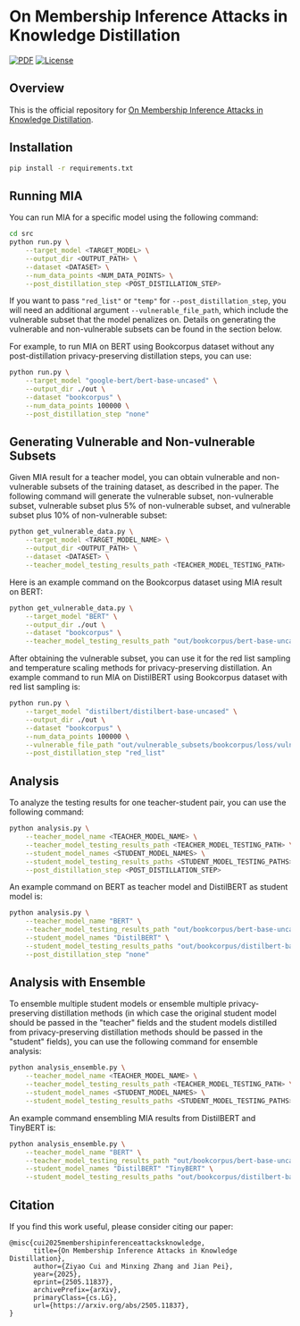 # On Membership Inference Attacks in Knowledge Distillation

[![PDF](https://img.shields.io/badge/arXiv-2505.11837-b31b1b.svg)](https://arxiv.org/abs/2505.11837)
[![License](https://img.shields.io/badge/License-Apache%202.0-blue.svg)](https://opensource.org/licenses/Apache-2.0)

## Overview
This is the official repository for [On Membership Inference Attacks in Knowledge Distillation](https://arxiv.org/pdf/2505.11837).

## Installation
   ```bash
   pip install -r requirements.txt
   ```

## Running MIA
You can run MIA for a specific model using the following command:

```bash
cd src
python run.py \
    --target_model <TARGET_MODEL> \
    --output_dir <OUTPUT_PATH> \
    --dataset <DATASET> \
    --num_data_points <NUM_DATA_POINTS> \
    --post_distillation_step <POST_DISTILLATION_STEP>
```

If you want to pass `"red_list"` or `"temp"` for `--post_distillation_step`, you will need an additional argument `--vulnerable_file_path`, which include the vulnerable subset that the model penalizes on. Details on generating the vulnerable and non-vulnerable subsets can be found in the section below.

For example, to run MIA on BERT using Bookcorpus dataset without any post-distillation privacy-preserving distillation steps, you can use:
```bash
python run.py \
    --target_model "google-bert/bert-base-uncased" \
    --output_dir ./out \
    --dataset "bookcorpus" \
    --num_data_points 100000 \
    --post_distillation_step "none"
```

## Generating Vulnerable and Non-vulnerable Subsets
Given MIA result for a teacher model, you can obtain vulnerable and non-vulnerable subsets of the training dataset, as described in the paper. The following command will generate the vulnerable subset, non-vulnerable subset, vulnerable subset plus 5% of non-vulnerable subset, and vulnerable subset plus 10% of non-vulnerable subset:
```bash
python get_vulnerable_data.py \
    --target_model <TARGET_MODEL_NAME> \
    --output_dir <OUTPUT_PATH> \
    --dataset <DATASET> \
    --teacher_model_testing_results_path <TEACHER_MODEL_TESTING_PATH>
```

Here is an example command on the Bookcorpus dataset using MIA result on BERT:
```bash
python get_vulnerable_data.py \
    --target_model "BERT" \
    --output_dir ./out \
    --dataset "bookcorpus" \
    --teacher_model_testing_results_path "out/bookcorpus/bert-base-uncased/128/2_shot_128_limit_100000_each.csv"
```

After obtaining the vulnerable subset, you can use it for the red list sampling and temperature scaling methods for privacy-preserving distillation. An example command to run MIA on DistilBERT using Bookcorpus dataset with red list sampling is:
```bash
python run.py \
    --target_model "distilbert/distilbert-base-uncased" \
    --output_dir ./out \
    --dataset "bookcorpus" \
    --num_data_points 100000 \
    --vulnerable_file_path "out/vulnerable_subsets/bookcorpus/loss/vulnerable.txt" \
    --post_distillation_step "red_list"
```

## Analysis
To analyze the testing results for one teacher-student pair, you can use the following command:

```bash
python analysis.py \
    --teacher_model_name <TEACHER_MODEL_NAME> \
    --teacher_model_testing_results_path <TEACHER_MODEL_TESTING_PATH> \
    --student_model_names <STUDENT_MODEL_NAMES> \
    --student_model_testing_results_paths <STUDENT_MODEL_TESTING_PATHS> \
    --post_distillation_step <POST_DISTILLATION_STEP>
```

An example command on BERT as teacher model and DistilBERT as student model is:
```bash
python analysis.py \
    --teacher_model_name "BERT" \
    --teacher_model_testing_results_path "out/bookcorpus/bert-base-uncased/128/2_shot_128_limit_100000_each.csv" \
    --student_model_names "DistilBERT" \
    --student_model_testing_results_paths "out/bookcorpus/distilbert-base-uncased/128/2_shot_128_limit_100000_each.csv" \
    --post_distillation_step "none"
```

## Analysis with Ensemble
To ensemble multiple student models or ensemble multiple privacy-preserving distillation methods (in which case the original student model should be passed in the "teacher" fields and the student models distilled from privacy-preserving distillation methods should be passed in the "student" fields), you can use the following command for ensemble analysis:

```bash
python analysis_ensemble.py \
    --teacher_model_name <TEACHER_MODEL_NAME> \
    --teacher_model_testing_results_path <TEACHER_MODEL_TESTING_PATH> \
    --student_model_names <STUDENT_MODEL_NAMES> \
    --student_model_testing_results_paths <STUDENT_MODEL_TESTING_PATHS>
```

An example command ensembling MIA results from DistilBERT and TinyBERT is:
```bash
python analysis_ensemble.py \
    --teacher_model_name "BERT" \
    --teacher_model_testing_results_path "out/bookcorpus/bert-base-uncased/128/2_shot_128_limit_100000_each.csv" \
    --student_model_names "DistilBERT" "TinyBERT" \
    --student_model_testing_results_paths "out/bookcorpus/distilbert-base-uncased/128/2_shot_128_limit_100000_each.csv" "out/bookcorpus/TinyBERT_General_4L_312D/128/2_shot_128_limit_100000_each.csv"
```

## Citation
If you find this work useful, please consider citing our paper:
```
@misc{cui2025membershipinferenceattacksknowledge,
      title={On Membership Inference Attacks in Knowledge Distillation}, 
      author={Ziyao Cui and Minxing Zhang and Jian Pei},
      year={2025},
      eprint={2505.11837},
      archivePrefix={arXiv},
      primaryClass={cs.LG},
      url={https://arxiv.org/abs/2505.11837}, 
}
```

